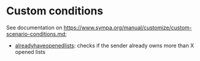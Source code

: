 # Custom conditions

See documentation on <https://www.sympa.org/manual/customize/custom-scenario-conditions.md>;

* [alreadyhaveopenedlists](alreadyhaveopenedlists/README.md): checks if the sender already owns more than X opened lists
